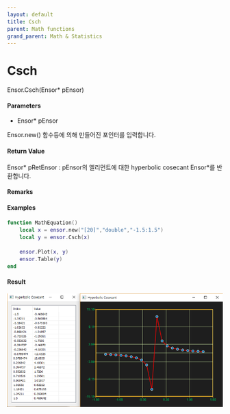 ```yaml
---
layout: default
title: Csch
parent: Math functions
grand_parent: Math & Statistics
---
```


# Csch

Ensor.Csch\(Ensor\* pEnsor\)

#### Parameters

* Ensor\* pEnsor

Ensor.new\(\) 함수등에 의해 만들어진 포인터를 입력합니다.

#### Return Value

Ensor\* pRetEnsor : pEnsor의 엘리먼트에 대한 hyperbolic cosecant Ensor\*를 반환합니다.

#### Remarks

#### Examples

```lua
function MathEquation()
	local x = ensor.new("[20]","double","-1.5:1.5")
 	local y = ensor.Csch(x)

 	ensor.Plot(x, y)
 	ensor.Table(y)
end
```

#### Result

![](./MathAPI/ScshResult.png)

